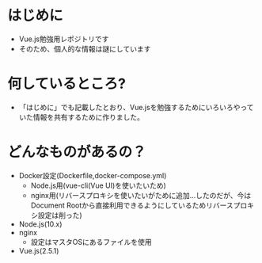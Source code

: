 # はじめに

* Vue.js勉強用レポジトリです
* そのため、個人的な情報は謎にしています

# 何しているところ?

* 「はじめに」でも記載したとおり、Vue.jsを勉強するためにいろいろやっていた情報を共有するために作りました。

# どんなものがあるの？

* Docker設定(Dockerfile,docker-compose.yml)
  * Node.js用(vue-cli(Vue UI)を使いたいため)
  * nginx用(リバースプロキシを使いたいがために追加…したのだが、今はDocument Rootから直接利用できるようにしているためリバースプロキシ設定は削った)
* Node.js(10.x)
* nginx
  * 設定はマスタOSにあるファイルを使用
* Vue.js(2.5.1)
